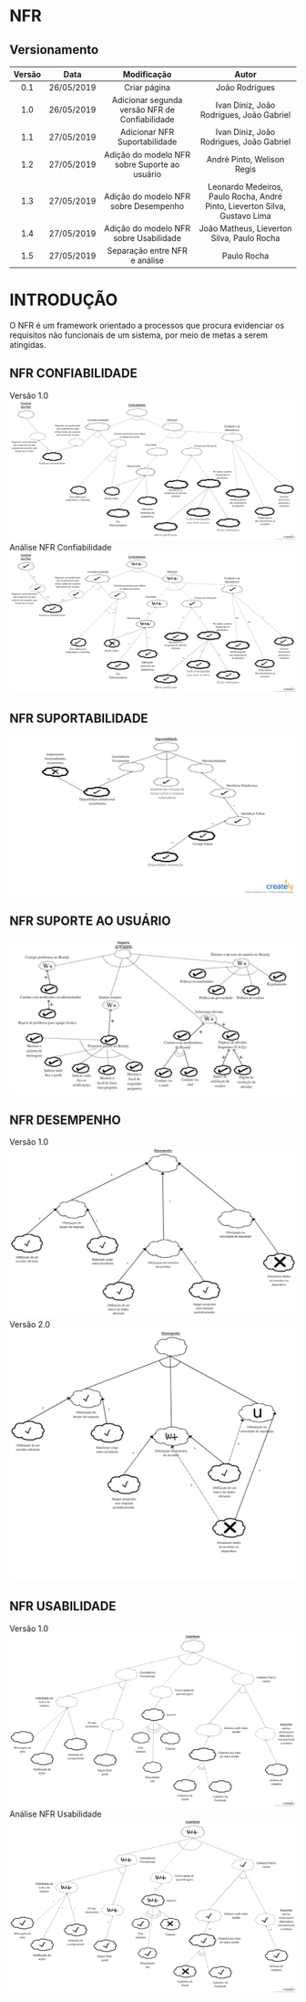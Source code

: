 # NFR

## Versionamento

|  Versão |    Data    | Modificação  | Autor |
|  :----: | :--------: | :---------:  | :------: |
|    0.1  | 26/05/2019 | Criar página | João Rodrigues |
|    1.0  | 26/05/2019 | Adicionar segunda versão NFR de Confiabilidade | Ivan Diniz, João Rodrigues, João Gabriel |
|    1.1  | 27/05/2019 | Adicionar NFR Suportabilidade | Ivan Diniz, João Rodrigues, João Gabriel |
| 1.2 | 27/05/2019 | Adição do modelo NFR sobre Suporte ao usuário | André Pinto, Welison Regis |
| 1.3 | 27/05/2019 | Adição do modelo NFR sobre Desempenho | Leonardo Medeiros, Paulo Rocha, André Pinto, Lieverton Silva, Gustavo Lima |
| 1.4 | 27/05/2019 | Adição do modelo NFR sobre Usabilidade | João Matheus, Lieverton Silva, Paulo Rocha|
| 1.5 | 27/05/2019 | Separação entre NFR e análise |Paulo Rocha|

# INTRODUÇÃO
O NFR é um framework orientado a processos que procura evidenciar os requisitos não funcionais de um sistema, por meio de metas a serem atingidas.

## NFR CONFIABILIDADE
Versão 1.0
![NRF Confiabilidade](images/nfr/NFRConfiabilidadeSemAnalise.jpg)
Análise NFR Confiabilidade
![NRF Confiabilidade](images/nfr/NFRConfiabilidadeComAnalise.jpg)

## NFR SUPORTABILIDADE
![NRF Suportabilidade](images/nfr/nfr_v1_suportabilidade.png)

## NFR SUPORTE AO USUÁRIO
![nfr_suporte](images/nfr/nfr_v1_suporte_ao_usuario.jpg)

## NFR DESEMPENHO
Versão 1.0
![nfr_desempenho](images/nfr/nfr_v1_desempenho.jpg)
Versão 2.0
![nfr_desempenho](images/nfr/nfr_v2_desempenho.png)

## NFR USABILIDADE
Versão 1.0
![nfr_usabilidade](images/nfr/NFRUsabilidadeSemAnalise.jpg)
Análise NFR Usabilidade
![nfr_usabilidade](images/nfr/NFRUsabilidadecomAnalise.jpg)
